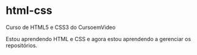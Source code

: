 # html-css
 Curso de HTML5 e CSS3 do CursoemVideo

Estou aprendendo HTML e CSS e agora estou aprendendo a gerenciar os repositórios.